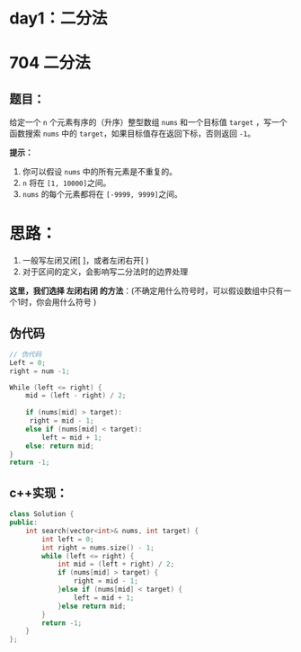 # day1：二分法

# 704 二分法

## 题目：

给定一个 `n` 个元素有序的（升序）整型数组 `nums` 和一个目标值 `target` ，写一个函数搜索 `nums` 中的 `target`，如果目标值存在返回下标，否则返回 `-1`。

**提示：**

1. 你可以假设 `nums` 中的所有元素是不重复的。
2. `n` 将在 `[1, 10000]`之间。
3. `nums` 的每个元素都将在 `[-9999, 9999]`之间。



# 思路：

1. 一般写左闭又闭[ ]，或者左闭右开[ )
2. 对于区间的定义，会影响写二分法时的边界处理

**这里，我们选择 左闭右闭 的方法**：(不确定用什么符号时，可以假设数组中只有一个1时，你会用什么符号 )



## 伪代码

```cpp
// 伪代码
Left = 0;
right = num -1;

While (left <= right) { 
	mid = (left - right) / 2;
	
	if (nums[mid] > target):
	 right = mid - 1;
	else if (nums[mid] < target):
		left = mid + 1;
	else: return mid;
}
return -1;

```



## c++实现：

```cpp
class Solution {
public:
    int search(vector<int>& nums, int target) {
        int left = 0;
        int right = nums.size() - 1;
        while (left <= right) {
            int mid = (left + right) / 2;
            if (nums[mid] > target) {
                right = mid - 1;
            }else if (nums[mid] < target) {
                left = mid + 1;
            }else return mid;
        }
        return -1;
    }
};
```




























